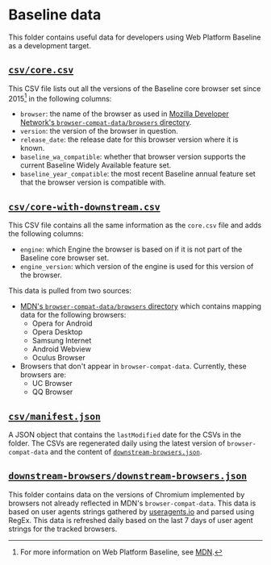 # Baseline data

This folder contains useful data for developers using Web Platform Baseline as a development target.

## [`csv/core.csv`](csv/core.csv)

This CSV file lists out all the versions of the Baseline core browser set since 2015[^1] in the following columns:

- `browser`: the name of the browser as used in [Mozilla Developer Network's `browser-compat-data/browsers` directory](https://github.com/mdn/browser-compat-data/tree/main/browsers).
- `version`: the version of the browser in question.
- `release_date`: the release date for this browser version where it is known.
- `baseline_wa_compatible`: whether that browser version supports the current Baseline Widely Available feature set.
- `baseline_year_compatible`: the most recent Baseline annual feature set that the browser version is compatible with.

[^1]: For more information on Web Platform Baseline, see [MDN](https://developer.mozilla.org/en-US/docs/Glossary/Baseline/Compatibility).

## [`csv/core-with-downstream.csv`](csv/core-with-downstream.csv)

This CSV file contains all the same information as the `core.csv` file and adds the following columns:

- `engine`: which Engine the browser is based on if it is not part of the Baseline core browser set.
- `engine_version`: which version of the engine is used for this version of the browser.

This data is pulled from two sources:

- [MDN's `browser-compat-data/browsers` directory](https://github.com/mdn/browser-compat-data/tree/main/browsers) which contains mapping data for the following browsers:
  - Opera for Android
  - Opera Desktop
  - Samsung Internet
  - Android Webview
  - Oculus Browser
- Browsers that don't appear in `browser-compat-data`. Currently, these browsers are:
  - UC Browser
  - QQ Browser

## [`csv/manifest.json`](csv/manifest.json)

A JSON object that contains the `lastModified` date for the CSVs in the folder. The CSVs are regenerated daily using the latest version of `browser-compat-data` and the content of [`downstream-browsers.json`](downstream-browsers/downstream-browsers.json).

## [`downstream-browsers/downstream-browsers.json`](downstream-browsers/downstream-browsers.json)

This folder contains data on the versions of Chromium implemented by browsers not already reflected in MDN's `browser-compat-data`. This data is based on user agents strings gathered by [useragents.io](http://useragents.io) and parsed using RegEx. This data is refreshed daily based on the last 7 days of user agent strings for the tracked browsers.
